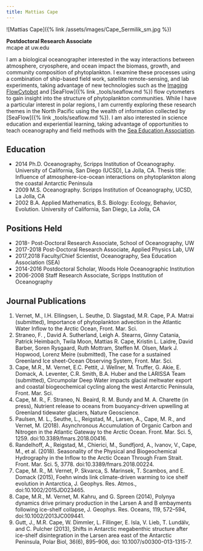 ```yaml
---
title: Mattias Cape
---
```

![Mattias Cape]({% link /assets/images/Cape_Sermilik_sm.jpg %})

**Postdoctoral Research Associate**  
mcape at uw.edu

I am a biological oceanographer interested in the way interactions between atmosphere, cryosphere, and ocean impact the biomass, growth, and community composition of phytoplankton. I examine these processes using a combination of ship-based field work, satellite remote-sensing, and lab experiments, taking advantage of new technologies such as the [Imaging FlowCytobot](https://www2.whoi.edu/staff/hsosik/ifcb/) and [SeaFlow]({% link _tools/seaflow.md %}) flow cytometers to gain insight into the structure of phytoplankton communities.
While I have a particular interest in polar regions, I am currently exploring these research themes in the North Pacific using the wealth of information collected by [SeaFlow]({% link _tools/seaflow.md %}). I am also interested in science education and experiential learning, taking advantage of opportunities to teach oceanography and field methods with the [Sea Education Association](https://www.sea.edu).

## Education
* 2014	  Ph.D. Oceanography, Scripps Institution of Oceanography. University of California, San Diego (UCSD), La Jolla, CA. Thesis title: Influence of atmosphere-ice-ocean interactions on phytoplankton along the coastal Antarctic Peninsula
* 2009		M.S. Oceanography. Scripps Institution of Oceanography, UCSD, La Jolla, CA
* 2002		B.A. Applied Mathematics, B.S. Biology: Ecology, Behavior, Evolution. University of California, San Diego, La Jolla, CA

## Positions Held
* 2018-     Post-Doctoral Research Associate, School of Oceanography, UW
* 2017-2018	Post-Doctoral Research Associate, Applied Physics Lab, UW
* 2017,2018	Faculty/Chief Scientist, Oceanography, Sea Education Association (SEA)
* 2014-2016	Postdoctoral Scholar, Woods Hole Oceanographic Institution
* 2006-2008	Staff Research Associate, Scripps Institution of Oceanography

## Journal Publications
1. Vernet, M., I.H. Ellingsen, L. Seuthe, D. Slagstad, M.R. Cape, P.A. Matrai (submitted), Importance of phytoplankton advection in the Atlantic Water Inflow to the Arctic Ocean, Front. Mar. Sci.
1. Straneo, F. , David A. Sutherland, Leigh A. Stearns, Ginny Catania, Patrick Heimbach, Twila Moon, Mattias R. Cape, Kristin L. Laidre, David Barber, Soren Rysgaard, Ruth Mottram, Steffen M. Olsen, Mark J. Hopwood, Lorenz Meire (submitted), The case for a sustained Greenland Ice sheet-Ocean Observing System, Front. Mar. Sci.
1. Cape, M.R., M. Vernet, E.C. Pettit, J. Wellner, M. Truffer, G. Akie, E. Domack, A. Leventer, C.R. Smith, B.A. Huber and the LARISSA Team (submitted), Circumpolar Deep Water impacts glacial meltwater export and coastal biogeochemical cycling along the west Antarctic Peninsula, Front. Mar. Sci.
1. Cape, M. R., F. Straneo, N. Beaird, R. M. Bundy and M. A. Charette (in press), Nutrient release to oceans from buoyancy-driven upwelling at Greenland tidewater glaciers, Nature Geoscience.
1. Paulsen, M. L., Seuthe, L., Reigstad, M., Larsen, A., Cape, M. R., and Vernet, M. (2018). Asynchronous Accumulation of Organic Carbon and Nitrogen in the Atlantic Gateway to the Arctic Ocean. Front. Mar. Sci. 5, 1259. doi:10.3389/fmars.2018.00416.
1. Randelhoff, A., Reigstad, M., Chierici, M., Sundfjord, A., Ivanov, V., Cape, M., et al. (2018). Seasonality of the Physical and Biogeochemical Hydrography in the Inflow to the Arctic Ocean Through Fram Strait. Front. Mar. Sci. 5, 3778. doi:10.3389/fmars.2018.00224.
1. Cape, M. R., M. Vernet, P. Skvarca, S. Marinsek, T. Scambos, and E. Domack (2015), Foehn winds link climate-driven warming to ice shelf evolution in Antarctica, J. Geophys. Res. Atmos., doi:10.1002/2015JD023465.
1. Cape, M.R., M. Vernet, M. Kahru, and G. Spreen (2014), Polynya dynamics drive primary production in the Larsen A and B embayments following ice-shelf collapse, J. Geophys. Res. Oceans, 119, 572–594, doi:10.1002/2013JC009441.
1. Gutt, J., M.R. Cape, W. Dimmler, L. Fillinger, E. Isla, V. Lieb, T. Lundälv, and C. Pulcher (2013), Shifts in Antarctic megabenthic structure after ice-shelf disintegration in the Larsen area east of the Antarctic Peninsula, Polar Biol, 36(6), 895–906, doi: 10.1007/s00300-013-1315-7.
